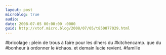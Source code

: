 ```yaml
---
layout: post
microblog: true
audio: 
date: 2008-07-05 00:00:00 -0000
guid: http://xtof.micro.blog/2008/07/05/t850877029.html
---
```

#bricolage : plein de trous à faire pour les dîners du #kitchencamp. que du #bonheur à ordonner le #chaos. et demain lucie revient. #famille
